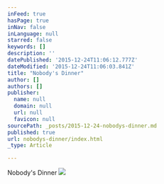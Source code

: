 ```yaml
---
inFeed: true
hasPage: true
inNav: false
inLanguage: null
starred: false
keywords: []
description: ''
datePublished: '2015-12-24T11:06:12.777Z'
dateModified: '2015-12-24T11:06:03.841Z'
title: "Nobody's Dinner"
author: []
authors: []
publisher:
  name: null
  domain: null
  url: null
  favicon: null
sourcePath: _posts/2015-12-24-nobodys-dinner.md
published: true
url: nobodys-dinner/index.html
_type: Article

---
```

Nobody's Dinner
![](https://the-grid-user-content.s3-us-west-2.amazonaws.com/9f7f77bf-4530-4cd5-8207-895a4a691e4b.jpg)